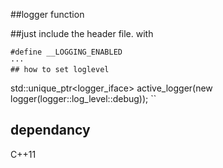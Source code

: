 ##logger function

##just include the header file. with 

```
#define __LOGGING_ENABLED
···
## how to set loglevel
```
std::unique_ptr<logger_iface> active_logger(new logger(logger::log_level::debug));
``

## dependancy
C++11
